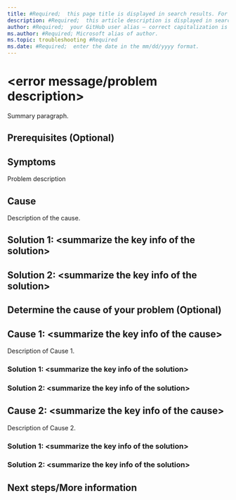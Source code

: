 ```yaml
---
title: #Required;  this page title is displayed in search results. For SEO purposes, include the primary keywords of the error message/problem description. 
description: #Required;  this article description is displayed in search results.
author: #Required;  your GitHub user alias — correct capitalization is needed.
ms.author: #Required; Microsoft alias of author.
ms.topic: troubleshooting #Required
ms.date: #Required;  enter the date in the mm/dd/yyyy format.
---
```

<!---For SEO metadata, refer to the SEO cheat sheet provided at https://review.docs.microsoft.com/en-us/help/contribute/contribute-how-to-write-seo-basics?branch=main. It has complete information on metadata that impacts SEO, specifically the page title and meta description.--->

<!---Recommended: Remove all the comments in this template before you sign-off or merge to the main branch.--->

<!---Problem resolution articles help customers quickly identify the cause of the problem or error message occurring with a service or feature and find the steps needed to resolve the problem.
--->

# \<error message/problem description>

<!---Required: Expand the keywords of the error message/problem description by adding those that aren't in the page title--->

Summary paragraph.

<!---Required: Begin the article with a concise description of the problem the customer is trying to fix. Include as many keywords from the error message or symptoms as possible in the first sentences. The information in the Summary section should help the customer decide whether the article applies to the issue that they've come across. --->

## Prerequisites (Optional)

<!---Optional: If there are steps that the customer should complete or tools that they need to download first, describe them in this section.--->

## Symptoms

<!---Required: Precisely describe what the customer may  be experiencing when encountering the problem. If H1 doesn't adequately describe the scenario, expand on it here. If relevant general troubleshooting information is available, link to it from here. --->

Problem description

<!---Scenario 1: The issue only has one cause, but several solutions are available to resolve it. List the cause and each solution as an H2 (**Cause** and **Solution #** where **#** is a successive number of possible solutions). Put the solutions in order of complexity from simplest to most complex and provide instructions on how to choose from among them. --->

## Cause

Description of the cause.

## Solution 1: \<summarize the key info of  the solution>

<!---Required: List the steps that should be taken to resolve the problem. --->

## Solution 2: \<summarize the key info of the solution>

<!---Required: List the steps that should be taken to resolve the problem. --->

<!---Scenario 2: There are several causes and corresponding solutions for a problem. List  **Cause #** as an H2 and provide guidance and instructions to help the customer determine the cause of the issue if you deem it necessary. --->

## Determine the cause of your problem (Optional)

<!---Optional:  Provide guidance and instructions to help the customer determine the cause of the issue. --->

## Cause 1: \<summarize the key info of the cause>

<!---Required: Most common cause  --->

Description of Cause 1.

### Solution 1: \<summarize the key info of the solution>

<!---Required: Simplest solution—list the steps of the solution/workaround. --->

### Solution 2: \<summarize the key info of the solution>

<!---Required: List the steps of the solution/workaround.--->

## Cause 2: \<summarize the key info of the cause>

Description of Cause 2.

### Solution 1: \<summarize the key info of the solution>

<!---Required: Simplest solution—list the steps of the solution/workaround--->

### Solution 2: \<summarize the key info of the solution>

<!---Required: List the steps of the solution/workaround.--->

## Next steps/More information

<!--- Optional: Include this section if there are 1 -3 concrete, highly relevant next steps the user should take Otherwise, delete this section if there are no next steps. This section is not a place for a list of links. If you include links to next steps, include text that explains why the next steps are relevant or important. --->
